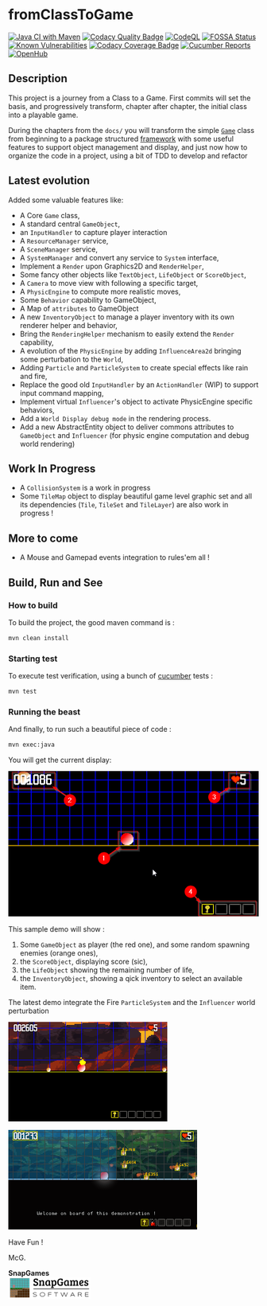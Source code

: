 # fromClassToGame

[![Java CI with Maven](https://github.com/mcgivrer/fromClassToGame/actions/workflows/maven.yml/badge.svg)](https://github.com/mcgivrer/fromClassToGame/actions/workflows/maven.yml)
[![Codacy Quality Badge](https://app.codacy.com/project/badge/Grade/0b6d37e6859d48e99c0493c08efa4d63)](https://www.codacy.com/gh/mcgivrer/fromClassToGame/dashboard?utm_source=github.com&utm_medium=referral&utm_content=mcgivrer/fromClassToGame&utm_campaign=Badge_Grade)
[![CodeQL](https://github.com/mcgivrer/fromClassToGame/actions/workflows/codeql-analysis.yml/badge.svg)](https://github.com/mcgivrer/fromClassToGame/actions/workflows/codeql-analysis.yml)
[![FOSSA Status](https://app.fossa.com/api/projects/git%2Bgithub.com%2Fmcgivrer%2FfromClassToGame.svg?type=shield)](https://app.fossa.com/projects/git%2Bgithub.com%2Fmcgivrer%2FfromClassToGame?ref=badge_shield)
[![Known Vulnerabilities](https://snyk.io//test/github/mcgivrer/fromClassToGame/badge.svg?targetFile=pom.xml)](https://snyk.io//test/github/mcgivrer/fromClassToGame?targetFile=pom.xml)
[![Codacy Coverage Badge](https://app.codacy.com/project/badge/Coverage/0b6d37e6859d48e99c0493c08efa4d63)](https://www.codacy.com/gh/mcgivrer/fromClassToGame/dashboard?utm_source=github.com&utm_medium=referral&utm_content=mcgivrer/fromClassToGame&utm_campaign=Badge_Coverage)
[![Cucumber Reports](https://messages.cucumber.io/api/report-collections/dce051b0-e607-40d6-af37-8bf5b67deb97/badge)](https://reports.cucumber.io/report-collections/dce051b0-e607-40d6-af37-8bf5b67deb97 "See the latest Cucumber Reports")
[![OpenHub](https://img.shields.io/badge/OH-OpenHub-blue)](https://www.openhub.net/p/fromClassToGame "See the Open Hub project page")

## Description

This project is a journey from a Class to a Game. First commits will set the basis, and progressively transform, chapter
after chapter, the initial class into a playable game.

During the chapters from the `docs/` you will transform the
simple [`Game`](https://github.com/mcgivrer/fromClassToGame/blob/7c621c4aaa11f327e8f7b83eedfbcff306bc606a/src/main/java/fr/snapgames/fromclasstogame/Game.java "Go and see where all begin with the Game class")
class from beginning to a package
structured [framework](https://github.com/mcgivrer/fromClassToGame/tree/main/src/main/java/fr/snapgames/fromclasstogame/core "See the current core package structure")
with some useful features to support object management and display, and just now how to organize the code in a project,
using a bit of TDD to develop and refactor

## Latest evolution

Added some valuable features like:

- A Core `Game` class,
- A standard central `GameObject`,
- an `InputHandler` to capture player interaction
- A `ResourceManager` service,
- A `SceneManager` service,
- A `SystemManager` and convert any service to `System` interface,
- Implement a `Render` upon Graphics2D and `RenderHelper`,
- Some fancy other objects like `TextObject`, `LifeObject` or `ScoreObject`,
- A `Camera` to move view with following a specific target,
- A `PhysicEngine` to compute more realistic moves,
- Some `Behavior` capability to GameObject,
- A Map of `attributes` to GameObject
- A new `InventoryObject` to manage a player inventory with its own renderer helper and behavior,
- Bring the `RenderingHelper` mechanism to easily extend the `Render` capability,
- A evolution of the  `PhysicEngine` by adding `InfluenceArea2d` bringing some perturbation to the `World`,
- Adding `Particle` and `ParticleSystem` to create special effects like rain and fire,
- Replace the good old `InputHandler` by an `ActionHandler` (WIP) to support input command mapping,
- Implement virtual `Influencer`'s object to activate PhysicEngine specific behaviors,
- Add a `World Display debug mode` in the rendering process.
- Add a new AbstractEntity object to deliver commons attributes to `GameObject` and `Influencer` (for physic engine
  computation and debug world rendering)

## Work In Progress

- A `CollisionSystem` is a work in progress
- Some `TileMap` object to display beautiful game level graphic set and all its dependencies (`Tile`, `TileSet`
  and `TileLayer`) are also work in progress !

## More to come

- A Mouse and Gamepad events integration to rules'em all !

## Build, Run and See

### How to build

To build the project, the good maven command is :

```bash
mvn clean install
```

### Starting test

To execute test verification, using a bunch of [cucumber](https://cucumber.io/ "visit the official site") tests :

```bash
mvn test
```

### Running the beast

And finally, to run such a beautiful piece of code :

```bash
mvn exec:java
```

You will get the current display:

![screenshot - DemoScene with objects](docs/images/figure-demo-scene-structure.png "a screenshot of the current demo scene")

This sample demo will show :

1. Some `GameObject` as player (the red one), and some random spawning enemies (orange ones),
2. the `ScoreObject`, displaying score (sic),
3. the `LifeObject` showing the remaining number of life,
4. the `InventoryObject`, showing a qick inventory to select an available item.

The latest demo integrate the Fire `ParticleSystem` and the `Influencer` world perturbation

![screenshot - the latest evolution of the game framework with ParticleSystem](docs/images/capture-006.png
"ParticleSystem simulating fire")

![screenshot - An Influencer as wind (blue area) moves GameObjects](docs/images/capture-008.png
"GameObject under World Influencer' perturbations like wind (blue area)")

Have Fun !

McG.

__SnapGames__<br/>
![SnapGames Logo](./docs/images/logo/logo-snapgames-black.png)
